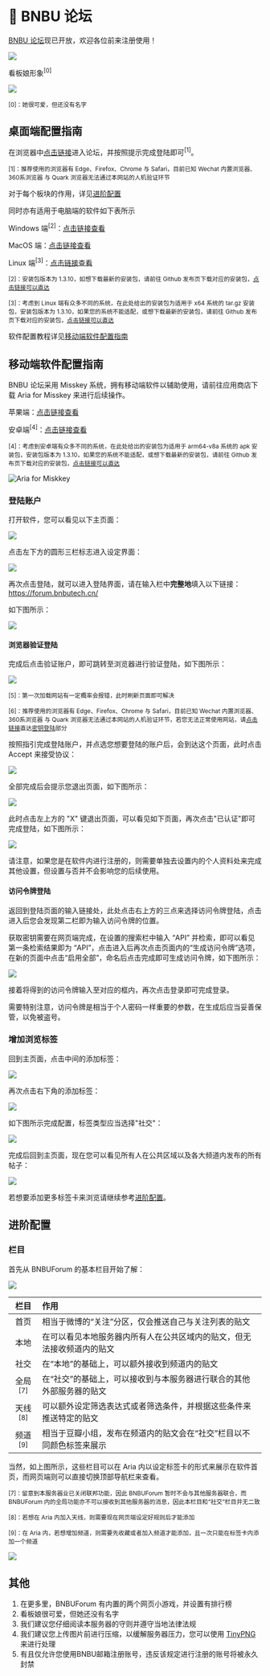 # 💬 BNBU 论坛

[BNBU 论坛](https://forum.bnbutech.cn/)现已开放，欢迎各位前来注册使用！

![](https://cdn.jsdelivr.net/gh/PhoenixTechProject/HandbookPicBed/forum/screenshot/Screenshot.png)

看板娘形象<sup>[0]</sup>

![](https://cdn.jsdelivr.net/gh/PhoenixTechProject/HandbookPicBed/forum/avatar/kanban.png)

<sup>[0]：她很可爱，但还没有名字</sup>

## 桌面端配置指南

在浏览器中[点击链接](https://forum.bnbutech.cn/)进入论坛，并按照提示完成登陆即可<sup>[1]</sup>。

<sup>[1]：推荐使用的浏览器有 Edge、Firefox、Chrome 与 Safari，目前已知 Wechat 内置浏览器、360系浏览器 与 Quark 浏览器无法通过本网站的人机验证环节</sup>

对于每个板块的作用，详见[进阶配置](#进阶配置)

同时亦有适用于电脑端的软件如下表所示

Windows 端<sup>[2]</sup>：[点击链接查看](https://github.com/poppingmoon/aria/releases/download/v1.3.10/aria-v1.3.10-windows-x64.exe)

MacOS 端：[点击链接查看](https://apps.apple.com/sg/app/aria-for-misskey/id6499410880)

Linux 端<sup>[3]</sup>：[点击链接查看](https://github.com/poppingmoon/aria/releases/download/v1.3.10/aria-v1.3.10-linux-x64.tar.gz)

<sup>[2]：安装包版本为 1.3.10，如想下载最新的安装包，请前往 Github 发布页下载对应的安装包，[点击链接可以直达](https://github.com/poppingmoon/aria/releases)</sup>

<sup>[3]：考虑到 Linux 端有众多不同的系统，在此处给出的安装包为适用于 x64 系统的 tar.gz 安装包，安装包版本为 1.3.10，如果您的系统不能适配，或想下载最新的安装包，请前往 Github 发布页下载对应的安装包，[点击链接可以直达](https://github.com/poppingmoon/aria/releases)</sup>

软件配置教程详见[移动端软件配置指南](#移动端软件配置指南)

## 移动端软件配置指南

BNBU 论坛采用 Misskey 系统，拥有移动端软件以辅助使用，请前往应用商店下载 Aria for Misskey 来进行后续操作。

苹果端：[点击链接查看](https://apps.apple.com/sg/app/aria-for-misskey/id6499410880)

安卓端<sup>[4]</sup>：[点击链接查看](https://github.com/poppingmoon/aria/releases/download/v1.3.10/aria-v1.3.10-arm64-v8a.apk)

<sup>[4]：考虑到安卓端有众多不同的系统，在此处给出的安装包为适用于 arm64-v8a 系统的 apk 安装包，安装包版本为 1.3.10，如果您的系统不能适配，或想下载最新的安装包，请前往 Github 发布页下载对应的安装包，[点击链接可以直达](https://github.com/poppingmoon/aria/releases)</sup>

![Aria for Miskkey](https://cdn.jsdelivr.net/gh/PhoenixTechProject/HandbookPicBed/forum/screenshot/1.jpg)

### 登陆账户

打开软件，您可以看见以下主页面：

![](https://cdn.jsdelivr.net/gh/PhoenixTechProject/HandbookPicBed/forum/screenshot/2.jpg)

点击左下方的圆形三栏标志进入设定界面：

![](https://cdn.jsdelivr.net/gh/PhoenixTechProject/HandbookPicBed/forum/screenshot/3.jpg)

再次点击登陆，就可以进入登陆界面，请在输入栏中**完整地**填入以下链接：https://forum.bnbutech.cn/

如下图所示：

![](https://cdn.jsdelivr.net/gh/PhoenixTechProject/HandbookPicBed/forum/screenshot/4.jpg)

#### 浏览器验证登陆

完成后点击验证账户，即可跳转至浏览器进行验证登陆，如下图所示：

![](https://cdn.jsdelivr.net/gh/PhoenixTechProject/HandbookPicBed/forum/screenshot/5.jpg)

<sup>[5]：第一次加载网站有一定概率会报错，此时刷新页面即可解决</sup>

<sup>[6]：推荐使用的浏览器有 Edge、Firefox、Chrome 与 Safari，目前已知 Wechat 内置浏览器、360系浏览器 与 Quark 浏览器无法通过本网站的人机验证环节，若您无法正常使用网站，请[点击链接](#访问令牌登陆)直达[密钥登陆](#访问令牌登陆)部分</sup>

按照指引完成登陆账户，并点选您想要登陆的账户后，会到达这个页面，此时点击 Accept 来接受协议：

![](https://cdn.jsdelivr.net/gh/PhoenixTechProject/HandbookPicBed/forum/screenshot/6.jpg)

全部完成后会提示您退出页面，如下图所示：

![](https://cdn.jsdelivr.net/gh/PhoenixTechProject/HandbookPicBed/forum/screenshot/7.jpg)

此时点击左上方的 "X" 键退出页面，可以看见如下页面，再次点击"已认证"即可完成登陆，如下图所示：

![](https://cdn.jsdelivr.net/gh/PhoenixTechProject/HandbookPicBed/forum/screenshot/8.jpg)

请注意，如果您是在软件内进行注册的，则需要单独去设置内的个人资料处来完成其他设置，但设置与否并不会影响您的后续使用。

#### 访问令牌登陆

返回到登陆页面的输入链接处，此处点击右上方的三点来选择访问令牌登陆，点击进入后您会发现第二栏即为输入访问令牌的位置。

获取密钥需要在网页端完成，在设置的搜索栏中输入 “API” 并检索，即可以看见第一条检索结果即为 “API”，点击进入后再次点击页面内的“生成访问令牌”选项，在新的页面中点击“启用全部”，命名后点击完成即可生成访问令牌，如下图所示：

![](https://cdn.jsdelivr.net/gh/PhoenixTechProject/HandbookPicBed/forum/screenshot/13.png)

接着将得到的访问令牌输入至对应的框内，再次点击登录即可完成登录。

需要特别注意，访问令牌是相当于个人密码一样重要的参数，在生成后应当妥善保管，以免被盗号。

### 增加浏览标签

回到主页面，点击中间的添加标签：

![](https://cdn.jsdelivr.net/gh/PhoenixTechProject/HandbookPicBed/forum/screenshot/2.jpg)

再次点击右下角的添加标签：

![](https://cdn.jsdelivr.net/gh/PhoenixTechProject/HandbookPicBed/forum/screenshot/10.jpg)

如下图所示完成配置，标签类型应当选择"社交"：

![](https://cdn.jsdelivr.net/gh/PhoenixTechProject/HandbookPicBed/forum/screenshot/9.jpg)

完成后回到主页面，现在您可以看见所有人在公共区域以及各大频道内发布的所有帖子：

![](https://cdn.jsdelivr.net/gh/PhoenixTechProject/HandbookPicBed/forum/screenshot/11.jpg)

若想要添加更多标签卡来浏览请继续参考[进阶配置](#进阶配置)。

## 进阶配置

### 栏目

首先从 BNBUForum 的基本栏目开始了解：

![](https://cdn.jsdelivr.net/gh/PhoenixTechProject/HandbookPicBed/forum/screenshot/12.jpg)

| 栏目 | 作用 |
| :---------: | :---------- |
| 首页 | 相当于微博的“关注”分区，仅会推送自己与关注列表的贴文 |
| 本地 | 在可以看见本地服务器内所有人在公共区域内的贴文，但无法接收频道内的贴文 |
| 社交 | 在“本地”的基础上，可以额外接收到频道内的贴文 |
| 全局<sup>[7]</sup> | 在“社交”的基础上，可以接收到与本服务器进行联合的其他外部服务器的贴文 |
| 天线<sup>[8]</sup> | 可以额外设定筛选表达式或者筛选条件，并根据这些条件来推送特定的贴文 |
| 频道<sup>[9]</sup> | 相当于豆瓣小组，发布在频道内的贴文会在“社交”栏目以不同颜色标签来展示 |

当然，如上图所示，这些栏目可以在 Aria 内以设定标签卡的形式来展示在软件首页，而网页端则可以直接切换顶部导航栏来查看。

<sup>[7]：留意到本服务器业已关闭联邦功能，因此 BNBUForum 暂时不会与其他服务器联合，而 BNBUForum 内的全局功能亦不可以接收到其他服务器的消息，因此本栏目和“社交”栏目并无二致</sup>

<sup>[8]：若想在 Aria 内加入天线，则需要现在网页端设定好规则后才能添加</sup>

<sup>[9]：在 Aria 内，若想增加频道，则需要先收藏或者加入频道才能添加，且一次只能在标签卡内添加一个频道</sup>

![](https://cdn.jsdelivr.net/gh/PhoenixTechProject/HandbookPicBed/forum/screenshot/14.jpg)

## 其他

1. 在更多里，BNBUForum 有内置的两个网页小游戏，并设置有排行榜
2. 看板娘很可爱，但她还没有名字
3. 我们建议您仔细阅读本服务器的守则并遵守当地法律法规
4. 我们建议您上传图片前进行压缩，以缓解服务器压力，您可以使用 [TinyPNG](https://tinypng.com/) 来进行处理
5. 有且仅允许您使用BNBU邮箱注册账号，违反该规定进行注册的账号将被永久封禁